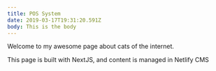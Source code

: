 ```yaml
---
title: POS System
date: 2019-03-17T19:31:20.591Z
body: This is the body
---
```


Welcome to my awesome page about cats of the internet.

This page is built with NextJS, and content is managed in Netlify CMS
